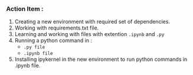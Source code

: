 ### Action Item :
1) Creating a new environment with required set of dependencies.
2) Working with requirements.txt file.
3) Learning and working with files with extention `.ipynb` and `.py`
4) Running a python command in :
   *  `.py file`
   *  `.ipynb file`
5) Installing ipykernel in the new environment to run python commands in .ipynb file.
